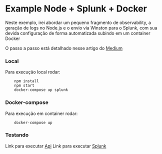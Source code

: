 Example Node + Splunk + Docker
======================

Neste exemplo, irei abordar um pequeno fragmento de observability, a geração de logs no Node.js e o envio via Winston para o Splunk, com sua devida configuração de forma automatizada subindo em um container Docker

O passo a passo está detalhado nesse artigo do [Medium](https://medium.com/@alsoares/log-de-aplica%C3%A7%C3%B5es-node-js-winston-splunk-docker-d9917d3c66b5)

### Local
Para execução local rodar:
```
    npm install
    npm start
    docker-compose up splunk
```

### Docker-compose
Para execução em container rodar:
```
    docker-compose up
```

### Testando

Link para executar [Api](http://localhost:5000/)
Link para executar [Splunk](http://localhost:8000/)
